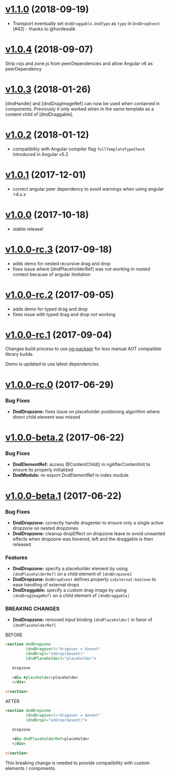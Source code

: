 <a name="v1.1.0"></a>
# [v1.1.0](https://github.com/reppners/ngx-drag-drop/compare/v1.0.4...v1.1.0) (2018-09-19)

* Transport eventually set `dndDraggable.dndType` as `type` in `DndDropEvent` (#42) - thanks to @hordesalik


<a name="v1.0.4"></a>
# [v1.0.4](https://github.com/reppners/ngx-drag-drop/compare/v1.0.3...v1.0.4) (2018-09-07)

Strip rxjs and zone.js from peerDependencies and allow Angular v6 as peerDependency


<a name="v1.0.3"></a>
# [v1.0.3](https://github.com/reppners/ngx-drag-drop/compare/v1.0.2...v1.0.3) (2018-01-26)

[dndHandle] and [dndDragImageRef] can now be used when contained in components.
Previously it only worked when in the same template as a content child of [dndDraggable].


<a name="v1.0.2"></a>
# [v1.0.2](https://github.com/reppners/ngx-drag-drop/compare/v1.0.1...v1.0.2) (2018-01-12)

* compatibility with Angular compiler flag `fullTemplateTypeCheck` introduced in Angular v5.2


<a name="v1.0.1"></a>
# [v1.0.1](https://github.com/reppners/ngx-drag-drop/compare/v1.0.0...v1.0.1) (2017-12-01)

* correct angular peer dependency to avoid warnings when using angular >4.x.x


<a name="v1.0.0"></a>
# [v1.0.0](https://github.com/reppners/ngx-drag-drop/compare/v1.0.0-rc.3...v1.0.0) (2017-10-18)

* stable release! 


<a name="v1.0.0-rc.3"></a>
# [v1.0.0-rc.3](https://github.com/reppners/ngx-drag-drop/compare/v1.0.0-rc.2...v1.0.0-rc.3) (2017-09-18)

* adds demo for nested recursive drag and drop
* fixes issue where [dndPlaceholderRef] was not working in nested context because of angular limitation


<a name="v1.0.0-rc.2"></a>
# [v1.0.0-rc.2](https://github.com/reppners/ngx-drag-drop/compare/v1.0.0-rc.1...v1.0.0-rc.2) (2017-09-05)

* adds demo for typed drag and drop
* fixes issue with typed drag and drop not working


<a name="v1.0.0-rc.1"></a>
# [v1.0.0-rc.1](https://github.com/reppners/ngx-drag-drop/compare/v1.0.0-rc.0...v1.0.0-rc.1) (2017-09-04)

Changes build process to use [ng-packagr](https://github.com/dherges/ng-packagr) for less manual AOT compatible
library builds.

Demo is updated to use latest dependencies.


<a name="v1.0.0-rc.0"></a>
# [v1.0.0-rc.0](https://github.com/reppners/ngx-drag-drop/compare/v1.0.0-beta.2...v1.0.0-rc.0) (2017-06-29)

### Bug Fixes

* **DndDropzone:** fixes issue on placeholder positioning algorithm where direct child element was missed


<a name="v1.0.0-beta.2"></a>
# [v1.0.0-beta.2](https://github.com/reppners/ngx-drag-drop/compare/v1.0.0-beta.1...v1.0.0-beta.2) (2017-06-22)

### Bug Fixes

* **DndElementRef:** access @ContentChild() in ngAfterContentInit to ensure its properly initialized
* **DndModule:** re-export DndElementRef in index module


<a name="v1.0.0-beta.1"></a>
# [v1.0.0-beta.1](https://github.com/reppners/ngx-drag-drop/compare/v1.0.0-beta.0...v1.0.0-beta.1) (2017-06-22)

### Bug Fixes

* **DndDropzone:** correctly handle dragenter to ensure only a single active dropzone on nested dropzones
* **DndDropzone:** cleanup dropEffect on dropzone leave to avoid unwanted effects when dropzone was hovered, left and the draggable is then released


### Features

* **DndDropzone:** specify a placeholder element by using `[dndPlaceholderRef]` on a child element of `[dndDropzone]`
* **DndDropzone:** `DndDropEvent` defines property `isExternal:boolean` to ease handling of external drops
* **DndDraggable:** specify a custom drag image by using `[dndDragImageRef]` on a child element of `[dndDraggable]`


### BREAKING CHANGES

* **DndDropzone:** removed input binding `[dndPlaceholder]` in favor of `[dndPlaceholderRef]`

BEFORE
```HTML
<section dndDropzone
         (dndDragover)="dragover = $event"
         (dndDrop)="onDrop($event)"
         [dndPlaceholder]="placeholder">
   
   dropzone
   
   <div #placeholder>placeholder
   </div>
   
</section>
```

AFTER
```HTML
<section dndDropzone
         (dndDragover)="dragover = $event"
         (dndDrop)="onDrop($event)">
   
   dropzone
   
   <div dndPlaceholderRef>placeholder
   </div>
   
</section>
```

This breaking change is needed to provide compatibility with custom elements / components.
